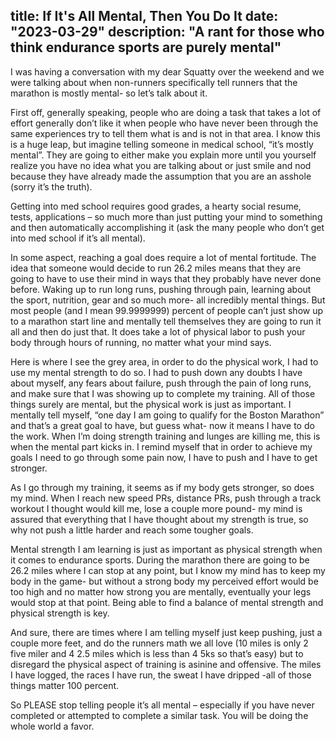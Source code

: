 title: If It's All Mental, Then You Do It
date: "2023-03-29"
description: "A rant for those who think endurance sports are purely mental"
---


I was having a conversation with my dear Squatty over the weekend and we were talking about when non-runners specifically tell runners that the marathon is mostly mental- so let’s talk about it.

First off, generally speaking, people who are doing a task that takes a lot of effort generally don’t like it when people who have never been through the same experiences try to tell them what is and is not in that area. I know this is a huge leap, but imagine telling someone in medical school, “it’s mostly mental”. They are going to either make you explain more until you yourself realize you have no idea what you are talking about or just smile and nod because they have already made the assumption that you are an asshole (sorry it’s the truth).

Getting into med school requires good grades, a hearty social resume, tests, applications – so much more than just putting your mind to something and then automatically accomplishing it (ask the many people who don’t get into med school if it’s all mental).

In some aspect, reaching a goal does require a lot of mental fortitude. The idea that someone would decide to run 26.2 miles means that they are going to have to use their mind in ways that they probably have never done before. Waking up to run long runs, pushing through pain, learning about the sport, nutrition, gear and so much more- all incredibly mental things. But most people (and I mean 99.9999999) percent of people can’t just show up to a marathon start line and mentally tell themselves they are going to run it all and then do just that. It does take a lot of physical labor to push your body through hours of running, no matter what your mind says.

Here is where I see the grey area, in order to do the physical work, I had to use my mental strength to do so. I had to push down any doubts I have about myself, any fears about failure, push through the pain of long runs, and make sure that I was showing up to complete my training. All of those things surely are mental, but the physical work is just as important. I mentally tell myself, “one day I am going to qualify for the Boston Marathon” and that’s a great goal to have, but guess what- now it means I have to do the work. When I’m doing strength training and lunges are killing me, this is when the mental part kicks in. I remind myself that in order to achieve my goals I need to go through some pain now, I have to push and I have to get stronger.

As I go through my training, it seems as if my body gets stronger, so does my mind. When I reach new speed PRs, distance PRs, push through a track workout I thought would kill me, lose a couple more pound- my mind is assured that everything that I have thought about my strength is true, so why not push a little harder and reach some tougher goals. 

Mental strength I am learning is just as important as physical strength when it comes to endurance sports. During the marathon there are going to be 26.2 miles where I can stop at any point, but I know my mind has to keep my body in the game- but without a strong body my perceived effort would be too high and no matter how strong you are mentally, eventually your legs would stop at that point. Being able to find a balance of mental strength and physical strength is key. 

And sure, there are times where I am telling myself just keep pushing, just a couple more feet, and do the runners math we all love (10 miles is only 2 five miler and 4 2.5 miles which is less than 4 5ks so that’s easy) but to disregard the physical aspect of training is asinine and offensive. The miles I have logged, the races I have run, the sweat I have dripped -all of those things matter 100 percent.

So PLEASE stop telling people it’s all mental – especially if you have never completed or attempted to complete a similar task. You will be doing the whole world a favor. 

